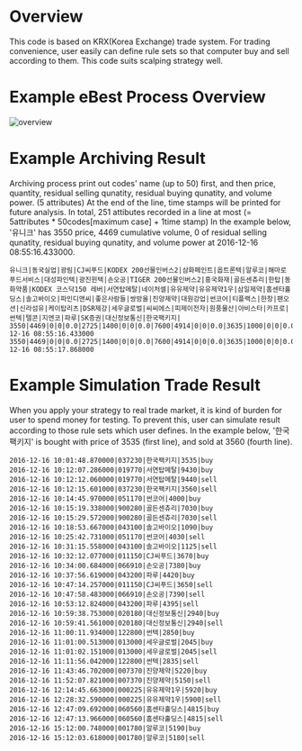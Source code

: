 # Overview
This code is based on KRX(Korea Exchange) trade system. For trading convenience, user easily can define rule sets so that computer buy and sell according to them. This code suits scalping strategy well.

# Example eBest Process Overview
![overview](https://github.com/yoonsungkim87/stock_trade/blob/master/stock_ebest.png)

# Example Archiving Result
Archiving process print out codes' name (up to 50) first, and then price, quantity, residual selling qunatity, residual buying qunatity, and volume power. (5 attributes) At the end of the line, time stamps will be printed for future analysis. In total, 251 attibutes recorded in a line at most (= 5attributes * 50codes[maximum case] + 1time stamp) In the example below, '유니크' has 3550 price, 4469 cumulative volume, 0 of residual selling qunatity, residual buying qunatity, and volume power at 2016-12-16 08:55:16.433000.
```
유니크|동국실업|광림|CJ씨푸드|KODEX 200선물인버스2|삼화페인트|옵트론텍|알루코|해마로푸드서비스|대성파인텍|광진윈텍|손오공|TIGER 200선물인버스2|흥국화재|골든센츄리|한탑|동화약품|KODEX 코스닥150 레버|서연탑메탈|네이처셀|유유제약|유유제약1우|삼일제약|홈센타홀딩스|솔고바이오|파인디앤씨|좋은사람들|쌍방울|진양제약|대원강업|썬코어|티플랙스|한창|팬오션|신라섬유|케이탑리츠|DSR제강|세우글로벌|씨씨에스|피제이전자|원풍물산|아비스타|카프로|썬텍|텔콘|지엔코|파루|SK증권|대신정보통신|한국팩키지|
3550|4469|0|0|0.0|2725|1400|0|0|0.0|7600|4914|0|0|0.0|3635|1000|0|0|0.0|9520|55|0|0|0.0|9990|0|0|0|0.0|5560|5834|0|0|0.0|5160|8527|0|0|0.0|1935|3706|0|0|0.0|2735|5808|0|0|0.0|5450|3364|0|0|0.0|6590|512|0|0|0.0|9555|600|0|0|0.0|3615|0|0|0|0.0|6780|200|0|0|0.0|2245|0|0|0|0.0|7940|0|0|0|0.0|8195|3633|0|0|0.0|9510|11132|0|0|0.0|4660|500|0|0|0.0|9350|0|0|0|0.0|5760|0|0|0|0.0|8090|0|0|0|0.0|4810|37454|0|0|0.0|1040|3118|0|0|0.0|8390|11|0|0|0.0|2460|25545|0|0|0.0|2030|780|0|0|0.0|4830|0|0|0|0.0|4135|0|0|0|0.0|4050|38766|0|0|0.0|2425|3803|0|0|0.0|5950|3388|0|0|0.0|3800|8715|0|0|0.0|2480|0|0|0|0.0|1900|3000|0|0|0.0|8750|2261|0|0|0.0|2025|32282|0|0|0.0|2300|5178|0|0|0.0|7650|0|0|0|0.0|3405|99|0|0|0.0|1055|1102|0|0|0.0|5980|1287|0|0|0.0|2830|8370|0|0|0.0|4230|10|0|0|0.0|8100|1266|0|0|0.0|4290|0|0|0|0.0|1055|1133|0|0|0.0|2945|16893|0|0|0.0|3495|14972|0|0|0.0|2016-12-16 08:55:16.433000
3550|4469|0|0|0.0|2725|1400|0|0|0.0|7600|4914|0|0|0.0|3635|1000|0|0|0.0|9520|55|0|0|0.0|9990|0|0|0|0.0|5560|5834|0|0|0.0|5160|8527|0|0|0.0|1935|3706|0|0|0.0|2735|5808|0|0|0.0|5450|3364|0|0|0.0|6590|512|0|0|0.0|9555|600|0|0|0.0|3615|0|0|0|0.0|6780|200|0|0|0.0|2245|0|0|0|0.0|7940|0|0|0|0.0|8195|3633|0|0|0.0|9510|11132|0|0|0.0|4660|500|0|0|0.0|9350|0|0|0|0.0|5760|0|0|0|0.0|8090|0|0|0|0.0|4810|37454|0|0|0.0|1040|3118|0|0|0.0|8390|11|0|0|0.0|2460|25545|0|0|0.0|2030|780|0|0|0.0|4830|0|0|0|0.0|4135|0|0|0|0.0|4050|38766|0|0|0.0|2425|3803|0|0|0.0|5950|3388|0|0|0.0|3800|8715|0|0|0.0|2480|0|0|0|0.0|1900|3000|0|0|0.0|8750|2261|0|0|0.0|2025|32282|0|0|0.0|2300|5178|0|0|0.0|7650|0|0|0|0.0|3405|99|0|0|0.0|1055|1102|0|0|0.0|5980|1287|0|0|0.0|2830|8370|0|0|0.0|4230|10|0|0|0.0|8100|1266|0|0|0.0|4290|0|0|0|0.0|1055|1133|0|0|0.0|2945|16893|0|0|0.0|3495|14972|0|0|0.0|2016-12-16 08:55:17.868000
```

# Example Simulation Trade Result
When you apply your strategy to real trade market, it is kind of burden for user to spend money for testing. To prevent this, user can simulate result according to those rule sets which user defines. In the example below, '한국팩키지' is bought with price of 3535 (first line), and sold at 3560 (fourth line).
```
2016-12-16 10:01:48.870000|037230|한국팩키지|3535|buy
2016-12-16 10:12:07.286000|019770|서연탑메탈|9430|buy
2016-12-16 10:12:12.060000|019770|서연탑메탈|9440|sell
2016-12-16 10:12:15.601000|037230|한국팩키지|3560|sell
2016-12-16 10:14:45.970000|051170|썬코어|4000|buy
2016-12-16 10:15:19.338000|900280|골든센츄리|7030|buy
2016-12-16 10:15:29.572000|900280|골든센츄리|7030|sell
2016-12-16 10:18:53.667000|043100|솔고바이오|1090|buy
2016-12-16 10:25:42.731000|051170|썬코어|4030|sell
2016-12-16 10:31:15.558000|043100|솔고바이오|1125|sell
2016-12-16 10:32:12.077000|011150|CJ씨푸드|3670|buy
2016-12-16 10:34:00.684000|066910|손오공|7380|buy
2016-12-16 10:37:56.619000|043200|파루|4420|buy
2016-12-16 10:47:14.257000|011150|CJ씨푸드|3650|sell
2016-12-16 10:47:58.483000|066910|손오공|7390|sell
2016-12-16 10:53:12.824000|043200|파루|4395|sell
2016-12-16 10:59:38.753000|020180|대신정보통신|2940|buy
2016-12-16 10:59:41.561000|020180|대신정보통신|2940|sell
2016-12-16 11:00:11.934000|122800|썬텍|2850|buy
2016-12-16 11:01:00.513000|013000|세우글로벌|2045|buy
2016-12-16 11:01:02.151000|013000|세우글로벌|2045|sell
2016-12-16 11:11:56.042000|122800|썬텍|2835|sell
2016-12-16 11:43:46.702000|007370|진양제약|5220|buy
2016-12-16 11:52:07.821000|007370|진양제약|5150|sell
2016-12-16 12:14:45.663000|000225|유유제약1우|5920|buy
2016-12-16 12:28:32.590000|000225|유유제약1우|5900|sell
2016-12-16 12:47:09.692000|060560|홈센타홀딩스|4815|buy
2016-12-16 12:47:13.966000|060560|홈센타홀딩스|4815|sell
2016-12-16 15:12:00.748000|001780|알루코|5190|buy
2016-12-16 15:12:03.618000|001780|알루코|5180|sell
```